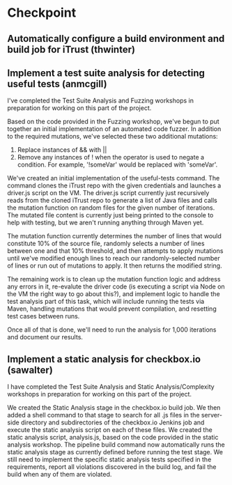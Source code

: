 # Checkpoint

## Automatically configure a build environment and build job for iTrust (thwinter)

## Implement a test suite analysis for detecting useful tests (anmcgill)

I've completed the Test Suite Analysis and Fuzzing workshops in preparation for working on this part of the project. 

Based on the code provided in the Fuzzing workshop, we've begun to put together an initial implementation of an automated code fuzzer. In addition to the required mutations, we've selected these two additional mutations:

1. Replace instances of && with ||
2. Remove any instances of ! when the operator is used to negate a condition. For example, '!someVar' would be replaced with 'someVar'.

We've created an initial implementation of the useful-tests command. The command clones the iTrust repo with the given credentials and launches a driver.js script on the VM. The driver.js script currently just recursively reads from the cloned iTrust repo to generate a list of Java files and calls the mutation function on random files for the given number of iterations. The mutated file content is currently just being printed to the console to help with testing, but we aren't running anything through Maven yet.

The mutation function currently determines the number of lines that would constitute 10% of the source file, randomly selects a number of lines between one and that 10% threshold, and then attempts to apply mutations until we've modified enough lines to reach our randomly-selected number of lines or run out of mutations to apply. It then returns the modified string.

The remaining work is to clean up the mutation function logic and address any errors in it, re-evalute the driver code (is executing a script via Node on the VM the right way to go about this?), and implement logic to handle the test analysis part of this task, which will include running the tests via Maven, handling mutations that would prevent compilation, and resetting test cases between runs.

Once all of that is done, we'll need to run the analysis for 1,000 iterations and document our results.

## Implement a static analysis for checkbox.io (sawalter)

I have completed the Test Suite Analysis and Static Analysis/Complexity workshops in preparation for working on this part of the project.

We created the Static Analysis stage in the checkbox.io build job.  We then added a shell command to that stage to search for all .js files in the server-side directory and subdirectories of the checkbox.io Jenkins job and execute the static analysis script on each of these files.  We created the static analysis script, analysis.js, based on the code provided in the static analysis workshop.  The pipeline build command now automatically runs the static analysis stage as currently defined before running the test stage.
 We still need to implement the specific static analysis tests specified in the requirements, report all violations discovered in the build log, and fail the build when any of them are violated.
